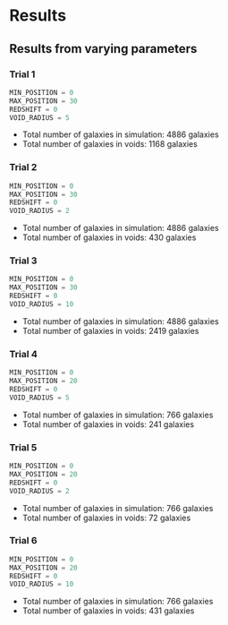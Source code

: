 # Results

## Results from varying parameters

### Trial 1

```python
MIN_POSITION = 0
MAX_POSITION = 30
REDSHIFT = 0
VOID_RADIUS = 5
```

- Total number of galaxies in simulation: 4886 galaxies
- Total number of galaxies in voids: 1168 galaxies

### Trial 2

```python
MIN_POSITION = 0
MAX_POSITION = 30
REDSHIFT = 0
VOID_RADIUS = 2
```

- Total number of galaxies in simulation: 4886 galaxies
- Total number of galaxies in voids: 430 galaxies

### Trial 3

```python
MIN_POSITION = 0
MAX_POSITION = 30
REDSHIFT = 0
VOID_RADIUS = 10
```

- Total number of galaxies in simulation: 4886 galaxies
- Total number of galaxies in voids: 2419 galaxies

### Trial 4

```python
MIN_POSITION = 0
MAX_POSITION = 20
REDSHIFT = 0
VOID_RADIUS = 5
```

- Total number of galaxies in simulation: 766 galaxies
- Total number of galaxies in voids: 241 galaxies

### Trial 5

```python
MIN_POSITION = 0
MAX_POSITION = 20
REDSHIFT = 0
VOID_RADIUS = 2
```

- Total number of galaxies in simulation: 766 galaxies
- Total number of galaxies in voids: 72 galaxies

### Trial 6

```python
MIN_POSITION = 0
MAX_POSITION = 20
REDSHIFT = 0
VOID_RADIUS = 10
```

- Total number of galaxies in simulation: 766 galaxies
- Total number of galaxies in voids: 431 galaxies
